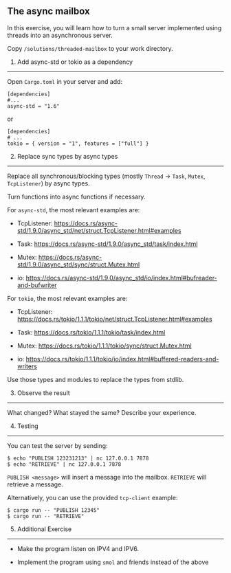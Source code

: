 The async mailbox
----

In this exercise, you will learn how to turn a small server implemented
using threads into an asynchronous server.

Copy `/solutions/threaded-mailbox` to your work directory.

1. Add async-std or tokio as a dependency
-----------------------------------------

Open `Cargo.toml` in your server and add:

    [dependencies]
    #...
    async-std = "1.6"

or

    [dependencies]
    # ...
    tokio = { version = "1", features = ["full"] }

2. Replace sync types by async types
------------------------------------

Replace all synchronous/blocking types (mostly `Thread` → `Task`,
`Mutex`, `TcpListener`) by async types.

Turn functions into async functions if necessary.

For `async-std`, the most relevant examples are:

-   TcpListener:
    <https://docs.rs/async-std/1.9.0/async_std/net/struct.TcpListener.html#examples>

-   Task: <https://docs.rs/async-std/1.9.0/async_std/task/index.html>

-   Mutex:
    <https://docs.rs/async-std/1.9.0/async_std/sync/struct.Mutex.html>

-   io:
    <https://docs.rs/async-std/1.9.0/async_std/io/index.html#bufreader-and-bufwriter>

For `tokio`, the most relevant examples are:

-   TcpListener:
    <https://docs.rs/tokio/1.1.1/tokio/net/struct.TcpListener.html#examples>

-   Task: <https://docs.rs/tokio/1.1.1/tokio/task/index.html>

-   Mutex: <https://docs.rs/tokio/1.1.1/tokio/sync/struct.Mutex.html>

-   io:
    <https://docs.rs/tokio/1.1.1/tokio/io/index.html#buffered-readers-and-writers>

Use those types and modules to replace the types from stdlib.

3. Observe the result
---------------------

What changed? What stayed the same? Describe your experience.

4. Testing
----------

You can test the server by sending:

    $ echo "PUBLISH 123231213" | nc 127.0.0.1 7878
    $ echo "RETRIEVE" | nc 127.0.0.1 7878

`PUBLISH <message>` will insert a message into the mailbox. `RETRIEVE`
will retrieve a message.

Alternatively, you can use the provided `tcp-client` example:

    $ cargo run -- "PUBLISH 12345"
    $ cargo run -- "RETRIEVE"

5. Additional Exercise
----------------------

-   Make the program listen on IPV4 and IPV6.

-   Implement the program using `smol` and friends instead of the above
